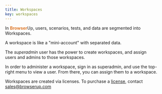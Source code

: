 ```yaml
---
title: Workspaces
key: workspaces
---
```


In <span style="font-weight: bold; color: #de792b;">Browser</span><span style="font-weight: bold; color: #6e6e6e;">Up</span>, users, scenarios, tests, and data are segmented into Workspaces.

A workspace is like a "mini-account" with separated data.

The *superadmin* user has the power to create workspaces, and assign users and
admins to those workspaces.

In order to administer a workspace, sign in as superadmin, and use the top-right
menu to view a user. From there, you can assign them to a workspace.

Workspaces are created via licenses.
To purchase a [license](/en/admin/licensing), contact [sales@browserup.com](sales@browserup.com)
